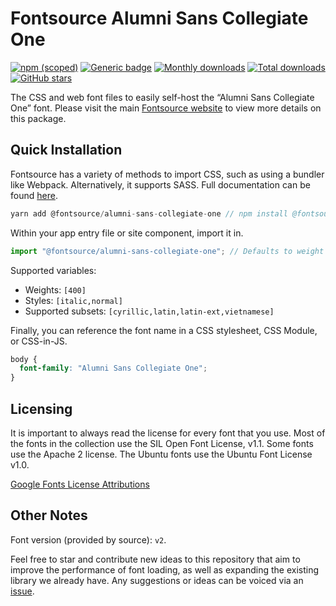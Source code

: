 # Fontsource Alumni Sans Collegiate One

[![npm (scoped)](https://img.shields.io/npm/v/@fontsource/alumni-sans-collegiate-one?color=brightgreen)](https://www.npmjs.com/package/@fontsource/alumni-sans-collegiate-one) [![Generic badge](https://img.shields.io/badge/fontsource-passing-brightgreen)](https://github.com/fontsource/fontsource) [![Monthly downloads](https://badgen.net/npm/dm/@fontsource/alumni-sans-collegiate-one)](https://github.com/fontsource/fontsource) [![Total downloads](https://badgen.net/npm/dt/@fontsource/alumni-sans-collegiate-one)](https://github.com/fontsource/fontsource) [![GitHub stars](https://img.shields.io/github/stars/fontsource/fontsource.svg?style=social&label=Star)](https://github.com/fontsource/fontsource/stargazers)

The CSS and web font files to easily self-host the “Alumni Sans Collegiate One” font. Please visit the main [Fontsource website](https://fontsource.org/fonts/alumni-sans-collegiate-one) to view more details on this package.

## Quick Installation

Fontsource has a variety of methods to import CSS, such as using a bundler like Webpack. Alternatively, it supports SASS. Full documentation can be found [here](https://fontsource.org/docs/introduction).

```javascript
yarn add @fontsource/alumni-sans-collegiate-one // npm install @fontsource/alumni-sans-collegiate-one
```

Within your app entry file or site component, import it in.

```javascript
import "@fontsource/alumni-sans-collegiate-one"; // Defaults to weight 400.
```

Supported variables:

- Weights: `[400]`
- Styles: `[italic,normal]`
- Supported subsets: `[cyrillic,latin,latin-ext,vietnamese]`

Finally, you can reference the font name in a CSS stylesheet, CSS Module, or CSS-in-JS.

```css
body {
  font-family: "Alumni Sans Collegiate One";
}
```



## Licensing

It is important to always read the license for every font that you use.
Most of the fonts in the collection use the SIL Open Font License, v1.1. Some fonts use the Apache 2 license. The Ubuntu fonts use the Ubuntu Font License v1.0.

[Google Fonts License Attributions](https://fonts.google.com/attribution)

## Other Notes

Font version (provided by source): `v2`.

Feel free to star and contribute new ideas to this repository that aim to improve the performance of font loading, as well as expanding the existing library we already have. Any suggestions or ideas can be voiced via an [issue](https://github.com/fontsource/fontsource/issues).
